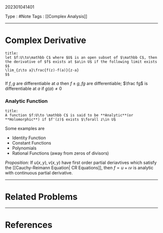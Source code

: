 202301041401

Type : #Note
Tags : [[Complex Analysis]]

---
# Complex Derivative
```ad-note
title:
let $f:U\to\mathbb C$ where $U$ is an open subset of $\mathbb C$, then the derivative of $f$ exists at $a\in U$ if the following limit exists
$$
\lim_{z\to a}\frac{f(z)-f(a)}{z-a}
$$
```

If $f, g$ are differentiable at $a$ then $f\pm g, fg$ are differentiable; $\frac fg$ is differentiable at $a$ if $g(a)\ne 0$

### Analytic Function
```ad-note
title:
A function $f:U\to \mathbb C$ is said to be **Analytic**(or **Holomorphic**) if $f'(z)$ exists $\forall z\in U$
```
Some examples are
- Identity Function
- Constant Functions
- Polynomials
- Rational Functions (away from zeros of divisors)

*Proposition:* If $u(x, y), v(x, y)$ have first order partial deriavtives which satisfy the [[Cauchy-Reimann Equation| CR Equations]], then $f=u+\iota v$ is analytic with continuous partial derivative.


---
# Related Problems
---
# References
